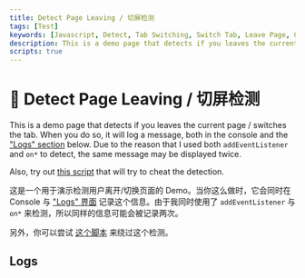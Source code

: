 ```yaml
---
title: Detect Page Leaving / 切屏检测
tags: [Test]
keywords: [Javascript, Detect, Tab Switching, Switch Tab, Leave Page, Cheat, 切屏检测]
description: This is a demo page that detects if you leaves the current page / switches the tab.
scripts: true
---
```


# 🔎 Detect Page Leaving / 切屏检测

This is a demo page that detects if you leaves the current page / switches the tab. When you do so, it will log a message, both in the console and the ["Logs" section](#Logs) below. Due to the reason that I used both `addEventListener` and `on*` to detect, the same message may be displayed twice.

Also, try out [this script](https://greasyfork.org/scripts/488944) that will try to cheat the detection.

这是一个用于演示检测用户离开/切换页面的 Demo。当你这么做时，它会同时在 Console 与 ["Logs" 界面](#Logs) 记录这个信息。由于我同时使用了 `addEventListener` 与 `on*` 来检测，所以同样的信息可能会被记录两次。

另外，你可以尝试 [这个脚本](https://greasyfork.org/scripts/488944) 来绕过这个检测。

## Logs
